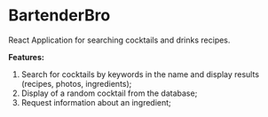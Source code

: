 # BartenderBro

React Application for searching cocktails and drinks recipes.

**Features:**

1. Search for cocktails by keywords in the name and display results (recipes, photos, ingredients);
2. Display of a random cocktail from the database;
3. Request information about an ingredient;
